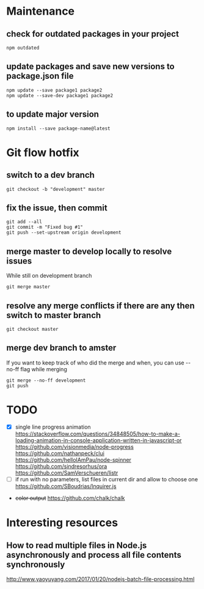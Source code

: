 # Maintenance
## check for outdated packages in your project
```
npm outdated
```
## update packages and save new versions to package.json file
```
npm update --save package1 package2
npm update --save-dev package1 package2
```
## to update major version
```
npm install --save package-name@latest
```

# Git flow hotfix
## switch to a dev branch
```
git checkout -b "development" master
```
## fix the issue, then commit
```
git add --all
git commit -m "Fixed bug #1"
git push --set-upstream origin development
```
## merge master to develop locally to resolve issues
While still on development branch
```
git merge master
```
## resolve any merge conflicts if there are any then switch to master branch
```
git checkout master
```
## merge dev branch to amster
If you want to keep track of who did the merge and when, you can use --no-ff flag while merging 
```
git merge --no-ff development
git push
```

# TODO
- [x] single line progress animation  
	https://stackoverflow.com/questions/34848505/how-to-make-a-loading-animation-in-console-application-written-in-javascript-or  
	https://github.com/visionmedia/node-progress  
	https://github.com/nathanpeck/clui  
	https://github.com/helloIAmPau/node-spinner  
	https://github.com/sindresorhus/ora  
	https://github.com/SamVerschueren/listr  
- [ ] if run with no parameters, list files in current dir and allow to choose one
https://github.com/SBoudrias/Inquirer.js
- ~~color output~~ https://github.com/chalk/chalk

# Interesting resources
## How to read multiple files in Node.js asynchronously and process all file contents synchronously
http://www.yaoyuyang.com/2017/01/20/nodejs-batch-file-processing.html
